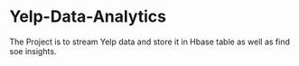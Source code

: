 # Yelp-Data-Analytics
The Project is to stream Yelp data and store it in Hbase table as well as find soe insights.
